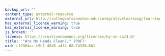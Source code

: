 ```yaml
---
backup_url: ''
content_type: external-resource
external_url: http://collegeofsanmateo.edu/integrativelearning/learningcommunities/commons/James/AreMyHandsClean.pdf
has_external_licence_warning: true
has_external_license_warning: true
is_broken: ''
license: https://creativecommons.org/licenses/by-nc-sa/4.0/
title: '"Are My Hands Clean?," (PDF)'
uid: cf2364ac-c9b7-48d8-a4f4-68c74335a8b1
---
```

